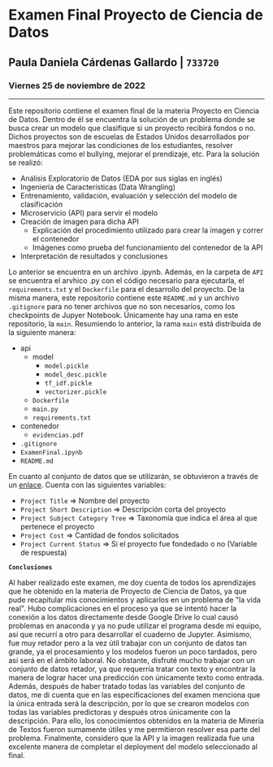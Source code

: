 # Examen Final Proyecto de Ciencia de Datos
## Paula Daniela Cárdenas Gallardo | `733720`
### Viernes 25 de noviembre de 2022
___

Este repositorio contiene el examen final de la materia Proyecto en Ciencia de Datos. Dentro de él se encuentra la solución de un problema donde se busca crear un modelo que clasifique si un proyecto recibirá fondos o no. Dichos proyectos son de escuelas de Estados Unidos desarrollados por maestros para mejorar las condiciones de los estudiantes, resolver problemáticas como el bullying, mejorar el prendizaje, etc.
Para la solución se realizó:
+ Análisis Exploratorio de Datos (EDA por sus siglas en inglés)
+ Ingeniería de Características (Data Wrangling)
+ Entrenamiento, validación, evaluación y selección del modelo de clasificación
+ Microservicio (API) para servir el modelo
+ Creación de imagen para dicha API
  + Explicación del procedimiento utilizado para crear la imagen y correr el contenedor
  + Imágenes como prueba del funcionamiento del contenedor de la API
+ Interpretación de resultados y conclusiones
  
Lo anterior se encuentra en un archivo .ipynb. Además, en la carpeta de `API` se encuentra el arvhico .py con el código necesario para ejecutarla, el `requirements.txt` y el `Dockerfile` para el desarrollo del proyecto. De la misma manera, este repositorio contiene este `README.md` y un archivo `.gitignore` para no tener archivos que no son necesarios, como los checkpoints de Jupyer Notebook. Únicamente hay una rama en este repositorio, la `main`.
Resumiendo lo anterior, la rama `main` está distribuida de la siguiente manera:
+ api
  + model
    + `model.pickle`
    + `model_desc.pickle`
    + `tf_idf.pickle`
    + `vectorizer.pickle`
  + `Dockerfile`
  + `main.py`
  + `requirements.txt`
+ contenedor
  + `evidencias.pdf`
+ `.gitignore`
+ `ExamenFinal.ipynb`
+ `README.md`

En cuanto al conjunto de datos que se utilizarán, se obtuvieron a través de un [enlace](https://drive.google.com/file/d/1sQ7Fw0tO9GV-qnErJTQEbnqAACcPc18Q/view). Cuenta con las siguientes variables:
+ `Project Title` $\Rightarrow$ Nombre del proyecto
+ `Project Short Description` $\Rightarrow$ Descripción corta del proyecto
+ `Project Subject Category Tree` $\Rightarrow$ Taxonomía que indica el área al que pertenece el proyecto
+ `Project Cost` $\Rightarrow$ Cantidad de fondos solicitados
+ `Project Current Status` $\Rightarrow$ Si el proyecto fue fondedado o no (Variable de respuesta)

**`Conclusiones`**

Al haber realizado este examen, me doy cuenta de todos los aprendizajes que he obtenido en la materia de Proyecto de Ciencia de Datos, ya que pude recapitular mis conocimientos y aplicarlos en un problema de "la vida real". Hubo complicaciones en el proceso ya que se intentó hacer la conexión a los datos directamente desde Google Drive lo cual causó problemas en anaconda y ya no pude utilizar el programa desde mi equipo, así que recurrí a otro para desarrollar el cuaderno de Jupyter. Asimismo, fue muy retador pero a la vez útil trabajar con un conjunto de datos tan grande, ya el procesamiento y los modelos fueron un poco tardados, pero así será en el ámbito laboral. No obstante, disfruté mucho trabajar con un conjunto de datos retador, ya que requerría tratar con texto y encontrar la manera de lograr hacer una predicción con únicamente texto como entrada. Además, después de haber tratado todas las variables del conjunto de datos, me di cuenta que en las especificaciones del examen menciona que la única entrada será la descripción, por lo que se crearon modelos con todas las variables predictoras y después otros únicamente con la descripción. Para ello, los conocimientos obtenidos en la materia de Minería de Textos fueron sumamente útiles y me permitieron resolver esa parte del problema. Finalmente, considero que la API y la imagen realizada fue una excelente manera de completar el deployment del modelo seleccionado al final. 
